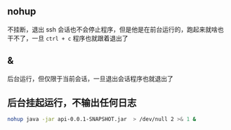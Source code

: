 ## nohup
不挂断，退出 ssh 会话也不会停止程序，但是他是在前台运行的，跑起来就啥也干不了，一旦 `ctrl + c` 程序也就跟着退出了
## &
后台运行，但仅限于当前会话，一旦退出会话程序也就退出了

## 后台挂起运行，不输出任何日志
```sh
nohup java -jar api-0.0.1-SNAPSHOT.jar  > /dev/null 2 >& 1 &
```
